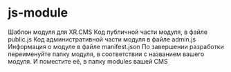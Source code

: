 # js-module

Шаблон модуля для XR.CMS
Код публичной части модуля, в файле public.js
Код административной части модуля в файле admin.js    
Информация о модуле в файле manifest.json 
По завершении разработки переименуйте папку модуля, в соответствии с названием вашего модуля.
И поместите её, в папку modules вашей CMS

